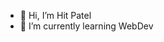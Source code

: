 - 👋 Hi, I’m Hit Patel
- 🌱 I’m currently learning WebDev

<!---
hit-7624/hit-7624 is a ✨ special ✨ repository because its `README.md` (this file) appears on your GitHub profile.
You can click the Preview link to take a look at your changes.
--->
